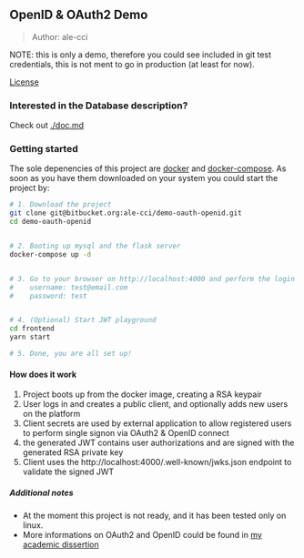 ## OpenID & OAuth2 Demo
> Author: ale-cci

NOTE: this is only a demo, therefore you could see included in git test credentials,
this is not ment to go in production (at least for now).

[License](./LICENSE.md)


### Interested in the Database description?
Check out [./doc.md](./doc.md)

### Getting started
The sole depenencies of this project are [docker](https://www.docker.com/) and [docker-compose](https://docs.docker.com/compose/).
As soon as you have them downloaded on your system you could start the project
by:

```bash
# 1. Download the project
git clone git@bitbucket.org:ale-cci/demo-oauth-openid.git
cd demo-oauth-openid


# 2. Booting up mysql and the flask server
docker-compose up -d


# 3. Go to your browser on http://localhost:4000 and perform the login with
#    username: test@email.com
#    password: test


# 4. (Optional) Start JWT playground
cd frontend
yarn start

# 5. Done, you are all set up!
```

#### How does it work
1. Project boots up from the docker image, creating a RSA keypair
2. User logs in and creates a public client, and optionally adds new users on the platform
3. Client secrets are used by external application to allow registered users to perform single signon
via OAuth2 & OpenID connect
4. the generated JWT contains user authorizations and are signed with the generated RSA private key
5. Client uses the http://localhost:4000/.well-known/jwks.json endpoint to validate the signed JWT

##### Additional notes
- At the moment this project is not ready, and it has been tested only on linux.
- More informations on OAuth2 and OpenID could be found in [my academic dissertion](https://bitbucket.org/ale-cci/tesi-oauth2/src/master/)

